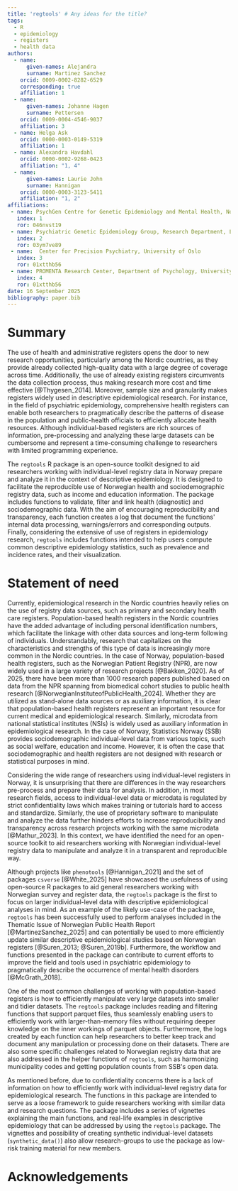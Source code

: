 ```yaml
---
title: 'regtools' # Any ideas for the title? 
tags:
  - R
  - epidemiology
  - registers 
  - health data
authors:
  - name: 
      given-names: Alejandra
      surname: Martinez Sanchez
    orcid: 0009-0002-8282-6529
    corresponding: true
    affiliation: 1
  - name:
      given-names: Johanne Hagen
      surname: Pettersen
    orcid: 0009-0004-4546-9037
    affiliation: 3
  - name: Helga Ask 
    orcid: 0000-0003-0149-5319
    affiliation: 1
  - name: Alexandra Havdahl 
    orcid: 0000-0002-9268-0423
    affiliation: "1, 4"
  - name: 
      given-names: Laurie John
      surname: Hannigan 
    orcid: 0000-0003-3123-5411
    affiliation: "1, 2"
affiliations:
 - name: PsychGen Centre for Genetic Epidemiology and Mental Health, Norwegian Institute of Public Health
   index: 1
   ror: 046nvst19
 - name: Psychiatric Genetic Epidemiology Group, Research Department, Lovisenberg Diaconal Hospital
   index: 2
   ror: 03ym7ve89
 - name:  Center for Precision Psychiatry, University of Oslo
   index: 3
   ror: 01xtthb56
 - name: PROMENTA Research Center, Department of Psychology, University of Oslo
   index: 4
   ror: 01xtthb56
date: 16 September 2025
bibliography: paper.bib
---
```


# Summary
<!-- Summary describing the high-level functionality and purpose of the software for a diverse, non-specialist audience -->
The use of health and administrative registers opens the door to new research opportunities, particularly among the Nordic countries, as they provide already collected high-quality data with a large degree of coverage across time. Additionally, the use of already existing registers circumvents the data collection process, thus making research more cost and time effective [@Thygesen_2014]. Moreover, sample size and granularity makes registers widely used in descriptive epidemiological research. For instance, in the field of psychiatric epidemiology, comprehensive health registers can enable both researchers to pragmatically describe the patterns of disease in the population and public-health officials to efficiently allocate health resources. Although individual-based registers are rich sources of information, pre-processing and analyzing these large datasets can be cumbersome and represent a time-consuming challenge to researchers with limited programming experience.

The `regtools` R package is an open-source toolkit designed to aid researchers working with individual-level registry data in Norway prepare and analyze it in the context of descriptive epidemiology. It is designed to facilitate the reproducible use of Norwegian health and sociodemographic registry data, such as income and education information. The package includes functions to validate, filter and link health (diagnostic) and sociodemographic data. With the aim of encouraging reproducibility and transparency, each function creates a log that document the functions' internal data processing, warnings/errors and corresponding outputs. Finally, considering the extensive of use of registers in epidemiology research, `regtools` includes functions intended to help users compute common descriptive epidemiology statistics, such as prevalence and incidence rates, and their visualization.

# Statement of need
<!-- Statement of need section that clearly illustrates the research purpose of the software and places it in the context of related work -->
Currently, epidemiological research in the Nordic countries heavily relies on the use of registry data sources, such as primary and secondary health care registers. Population-based health registers in the Nordic countries have the added advantage of including personal identification numbers, which facilitate the linkage with other data sources and long-term following of individuals. Understandably, research that capitalizes on the characteristics and strengths of this type of data is increasingly more common in the Nordic countries. In the case of Norway, population-based health registers, such as the Norwegian Patient Registry (NPR), are now widely used in a large variety of research projects [@Bakken_2020]. As of 2025, there have been more than 1000 research papers published based on data from the NPR spanning from biomedical cohort studies to public health research [@NorwegianInstituteofPublicHealth_2024]. Whether they are utilized as stand-alone data sources or as auxiliary information, it is clear that population-based health registers represent an important resource for current medical and epidemiological research. Similarly, microdata from national statistical institutes (NSIs) is widely used as auxiliary information in epidemiological research. In the case of Norway, Statistics Norway (SSB) provides sociodemographic individual-level data from various topics, such as social welfare, education and income. However, it is often the case that sociodemographic and health registers are not designed with research or statistical purposes in mind.

Considering the wide range of researchers using individual-level registers in Norway, it is unsurprising that there are differences in the way researchers pre-process and prepare their data for analysis. In addition, in most research fields, access to individual-level data or microdata is regulated by strict confidentiality laws which makes training or tutorials hard to access and standardize. Similarly, the use of proprietary software to manipulate and analyze the data further hinders efforts to increase reproducibility and transparency across research projects working with the same microdata [@Mathur_2023]. In this context, we have identified the need for an open-source toolkit to aid researchers working with Norwegian individual-level registry data to manipulate and analyze it in a transparent and reproducible way.

Although projects like `phenotools` [@Hannigan_2021] and the set of packages `csverse` [@White_2025] have showcased the usefulness of using open-source R packages to aid general researchers working with Norwegian survey and register data, the `regtools` package is the first to focus on larger individual-level data with descriptive epidemiological analyses in mind. As an example of the likely use-case of the package, `regtools` has been successfully used to perform analyses included in the Thematic Issue of Norwegian Public Health Report [@MartinezSanchez_2025] and can potentially be used to more efficiently update similar descriptive epidemiological studies based on Norwegian registers [@Suren_2013; @Suren_2019b]. Furthermore, the workflow and functions presented in the package can contribute to current efforts to improve the field and tools used in psychiatric epidemiology to pragmatically describe the occurrence of mental health disorders [@McGrath_2018].

One of the most common challenges of working with population-based registers is how to efficiently manipulate very large datasets into smaller and tidier datasets. The `regtools` package includes reading and filtering functions that support parquet files, thus seamlessly enabling users to efficiently work with larger-than-memory files without requiring deeper knowledge on the inner workings of parquet objects. Furthermore, the logs created by each function can help researchers to better keep track and document any manipulation or processing done on their datasets. There are also some specific challenges related to Norwegian registry data that are also addressed in the helper functions of `regtools`, such as harmonizing municipality codes and getting population counts from SSB's open data.

As mentioned before, due to confidentiality concerns there is a lack of information on how to efficiently work with individual-level registry data for epidemiological research. The functions in this package are intended to serve as a loose framework to guide researchers working with similar data and research questions. The package includes a series of vignettes explaining the main functions, and real-life examples in descriptive epidemiology that can be addressed by using the `regtools` package. The vignettes and possibility of creating synthetic individual-level datasets (`synthetic_data()`) also allow research-groups to use the package as low-risk training material for new members.

# Acknowledgements

<!-- Acknowledgment of any financial support, grant numbers? -->
